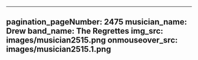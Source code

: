 ------
pagination_pageNumber: 2475
musician_name: Drew
band_name: The Regrettes
img_src: images/musician2515.png
onmouseover_src: images/musician2515.1.png
------